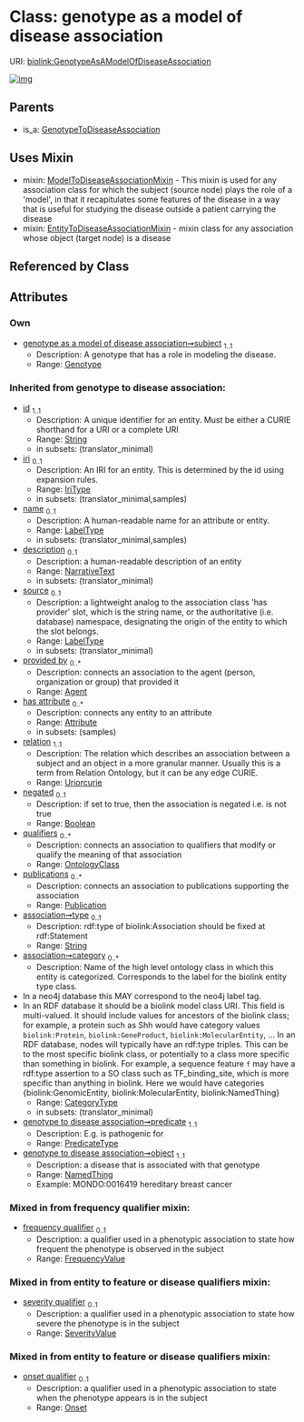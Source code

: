 
# Class: genotype as a model of disease association




URI: [biolink:GenotypeAsAModelOfDiseaseAssociation](https://w3id.org/biolink/vocab/GenotypeAsAModelOfDiseaseAssociation)


[![img](https://yuml.me/diagram/nofunky;dir:TB/class/[SeverityValue],[Publication],[OntologyClass],[Onset],[NamedThing],[ModelToDiseaseAssociationMixin],[GenotypeToDiseaseAssociation],[Genotype]<subject%201..1-%20[GenotypeAsAModelOfDiseaseAssociation&#124;predicate(i):predicate_type;frequency_qualifier(i):frequency_value%20%3F;relation(i):uriorcurie;negated(i):boolean%20%3F;type(i):string%20%3F;category(i):category_type%20*;id(i):string;iri(i):iri_type%20%3F;name(i):label_type%20%3F;description(i):narrative_text%20%3F;source(i):label_type%20%3F],[GenotypeAsAModelOfDiseaseAssociation]uses%20-.->[ModelToDiseaseAssociationMixin],[GenotypeAsAModelOfDiseaseAssociation]uses%20-.->[EntityToDiseaseAssociationMixin],[GenotypeToDiseaseAssociation]^-[GenotypeAsAModelOfDiseaseAssociation],[Genotype],[EntityToDiseaseAssociationMixin],[Attribute],[Agent])](https://yuml.me/diagram/nofunky;dir:TB/class/[SeverityValue],[Publication],[OntologyClass],[Onset],[NamedThing],[ModelToDiseaseAssociationMixin],[GenotypeToDiseaseAssociation],[Genotype]<subject%201..1-%20[GenotypeAsAModelOfDiseaseAssociation&#124;predicate(i):predicate_type;frequency_qualifier(i):frequency_value%20%3F;relation(i):uriorcurie;negated(i):boolean%20%3F;type(i):string%20%3F;category(i):category_type%20*;id(i):string;iri(i):iri_type%20%3F;name(i):label_type%20%3F;description(i):narrative_text%20%3F;source(i):label_type%20%3F],[GenotypeAsAModelOfDiseaseAssociation]uses%20-.->[ModelToDiseaseAssociationMixin],[GenotypeAsAModelOfDiseaseAssociation]uses%20-.->[EntityToDiseaseAssociationMixin],[GenotypeToDiseaseAssociation]^-[GenotypeAsAModelOfDiseaseAssociation],[Genotype],[EntityToDiseaseAssociationMixin],[Attribute],[Agent])

## Parents

 *  is_a: [GenotypeToDiseaseAssociation](GenotypeToDiseaseAssociation.md)

## Uses Mixin

 *  mixin: [ModelToDiseaseAssociationMixin](ModelToDiseaseAssociationMixin.md) - This mixin is used for any association class for which the subject (source node) plays the role of a 'model', in that it recapitulates some features of the disease in a way that is useful for studying the disease outside a patient carrying the disease
 *  mixin: [EntityToDiseaseAssociationMixin](EntityToDiseaseAssociationMixin.md) - mixin class for any association whose object (target node) is a disease

## Referenced by Class


## Attributes


### Own

 * [genotype as a model of disease association➞subject](genotype_as_a_model_of_disease_association_subject.md)  <sub>1..1</sub>
     * Description: A genotype that has a role in modeling the disease.
     * Range: [Genotype](Genotype.md)

### Inherited from genotype to disease association:

 * [id](id.md)  <sub>1..1</sub>
     * Description: A unique identifier for an entity. Must be either a CURIE shorthand for a URI or a complete URI
     * Range: [String](types/String.md)
     * in subsets: (translator_minimal)
 * [iri](iri.md)  <sub>0..1</sub>
     * Description: An IRI for an entity. This is determined by the id using expansion rules.
     * Range: [IriType](types/IriType.md)
     * in subsets: (translator_minimal,samples)
 * [name](name.md)  <sub>0..1</sub>
     * Description: A human-readable name for an attribute or entity.
     * Range: [LabelType](types/LabelType.md)
     * in subsets: (translator_minimal,samples)
 * [description](description.md)  <sub>0..1</sub>
     * Description: a human-readable description of an entity
     * Range: [NarrativeText](types/NarrativeText.md)
     * in subsets: (translator_minimal)
 * [source](source.md)  <sub>0..1</sub>
     * Description: a lightweight analog to the association class 'has provider' slot, which is the string name, or the authoritative (i.e. database) namespace, designating the origin of the entity to which the slot belongs.
     * Range: [LabelType](types/LabelType.md)
     * in subsets: (translator_minimal)
 * [provided by](provided_by.md)  <sub>0..\*</sub>
     * Description: connects an association to the agent (person, organization or group) that provided it
     * Range: [Agent](Agent.md)
 * [has attribute](has_attribute.md)  <sub>0..\*</sub>
     * Description: connects any entity to an attribute
     * Range: [Attribute](Attribute.md)
     * in subsets: (samples)
 * [relation](relation.md)  <sub>1..1</sub>
     * Description: The relation which describes an association between a subject and an object in a more granular manner. Usually this is a term from Relation Ontology, but it can be any edge CURIE.
     * Range: [Uriorcurie](types/Uriorcurie.md)
 * [negated](negated.md)  <sub>0..1</sub>
     * Description: if set to true, then the association is negated i.e. is not true
     * Range: [Boolean](types/Boolean.md)
 * [qualifiers](qualifiers.md)  <sub>0..\*</sub>
     * Description: connects an association to qualifiers that modify or qualify the meaning of that association
     * Range: [OntologyClass](OntologyClass.md)
 * [publications](publications.md)  <sub>0..\*</sub>
     * Description: connects an association to publications supporting the association
     * Range: [Publication](Publication.md)
 * [association➞type](association_type.md)  <sub>0..1</sub>
     * Description: rdf:type of biolink:Association should be fixed at rdf:Statement
     * Range: [String](types/String.md)
 * [association➞category](association_category.md)  <sub>0..\*</sub>
     * Description: Name of the high level ontology class in which this entity is categorized. Corresponds to the label for the biolink entity type class.
 * In a neo4j database this MAY correspond to the neo4j label tag.
 * In an RDF database it should be a biolink model class URI.
This field is multi-valued. It should include values for ancestors of the biolink class; for example, a protein such as Shh would have category values `biolink:Protein`, `biolink:GeneProduct`, `biolink:MolecularEntity`, ...
In an RDF database, nodes will typically have an rdf:type triples. This can be to the most specific biolink class, or potentially to a class more specific than something in biolink. For example, a sequence feature `f` may have a rdf:type assertion to a SO class such as TF_binding_site, which is more specific than anything in biolink. Here we would have categories {biolink:GenomicEntity, biolink:MolecularEntity, biolink:NamedThing}
     * Range: [CategoryType](types/CategoryType.md)
     * in subsets: (translator_minimal)
 * [genotype to disease association➞predicate](genotype_to_disease_association_predicate.md)  <sub>1..1</sub>
     * Description: E.g. is pathogenic for
     * Range: [PredicateType](types/PredicateType.md)
 * [genotype to disease association➞object](genotype_to_disease_association_object.md)  <sub>1..1</sub>
     * Description: a disease that is associated with that genotype
     * Range: [NamedThing](NamedThing.md)
     * Example: MONDO:0016419 hereditary breast cancer

### Mixed in from frequency qualifier mixin:

 * [frequency qualifier](frequency_qualifier.md)  <sub>0..1</sub>
     * Description: a qualifier used in a phenotypic association to state how frequent the phenotype is observed in the subject
     * Range: [FrequencyValue](types/FrequencyValue.md)

### Mixed in from entity to feature or disease qualifiers mixin:

 * [severity qualifier](severity_qualifier.md)  <sub>0..1</sub>
     * Description: a qualifier used in a phenotypic association to state how severe the phenotype is in the subject
     * Range: [SeverityValue](SeverityValue.md)

### Mixed in from entity to feature or disease qualifiers mixin:

 * [onset qualifier](onset_qualifier.md)  <sub>0..1</sub>
     * Description: a qualifier used in a phenotypic association to state when the phenotype appears is in the subject
     * Range: [Onset](Onset.md)

